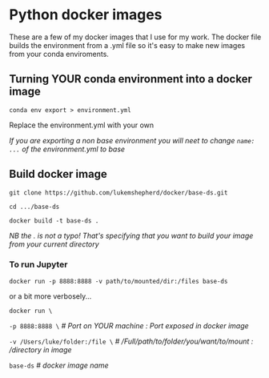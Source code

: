 # Python docker images

These are a few of my docker images that I use for my work. The docker file builds the environment from a .yml file so it's easy to make new images from your conda enviroments.

## Turning YOUR conda environment into a docker image

`conda env export > environment.yml`

Replace the environment.yml with your own

*If you are exporting a non base environment you will neet to change `name: ...` of the environment.yml to base*

## Build docker image

`git clone https://github.com/lukemshepherd/docker/base-ds.git`

`cd .../base-ds`

`docker build -t base-ds .`

*NB the . is not a typo! That's specifying that you want to build your image from your current directory* 

### To run Jupyter

`docker run -p 8888:8888 -v path/to/mounted/dir:/files base-ds`

or a bit more verbosely...

`docker run \`

`-p 8888:8888 \` *# Port on YOUR machine : Port exposed in docker image*
     
`-v /Users/luke/folder:/file \` *# /Full/path/to/folder/you/want/to/mount : /directory in image*
      
`base-ds` *# docker image name*

